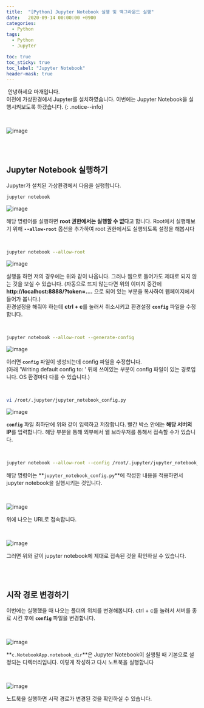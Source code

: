 ```yaml
---
title:  "[Python] Jupyter Notebook 실행 및 백그라운드 실행"
date:   2020-09-14 00:00:00 +0900
categories:
  - Python
tags:
  - Python
  - Jupyter

toc: true
toc_sticky: true
toc_label: "Jupyter Notebook"
header-mask: true
---
```




&nbsp;안녕하세요 마개입니다.  
이전에 가상환경에서 Jupyter를 설치하였습니다. 이번에는 Jupyter Notebook을 실행시켜보도록 하겠습니다.
{: .notice--info}

<br>

![image](https://user-images.githubusercontent.com/78892113/209921388-b7dcbeaf-d060-4d3e-865d-2700403002cb.png)

<br><br>

## Jupyter Notebook 실행하기

Jupyter가 설치된 가상환경에서 다음을 실행합니다.

```sh
jupyter notebook
```

![image](https://user-images.githubusercontent.com/78892113/210044700-5677b121-111a-43b4-9e79-b85ce9b00a3e.png)

해당 명령어를 실행하면 **root 권한에서는 실행할 수 없다**고 합니다. Root에서 실행해보기 위해 **`--allow-root`** 옵션을 추가하여 root 권한에서도 실행되도록 설정을 해봅시다

<br>

```sh
jupyter notebook --allow-root
```

![image](https://user-images.githubusercontent.com/78892113/210044712-8d7a586c-cbe2-47bd-bc45-c8468ff11c4a.png)

실행을 하면 저의 경우에는 위와 같이 나옵니다. 그러나 웹으로 들어가도 제대로 되지 않는 것을 보실 수 있습니다. (자동으로 뜨지 않는다면 위의 이미지 중간에 **http://localhost:8888/?token=....** 으로 되어 있는 부분을 복사하여 웹페이지에서 들어가 봅니다.)  
환경설정을 해줘야 하는데 **ctrl + c**를 눌러서 취소시키고 환경설정 **`config`** 파일을 수정합니다.

<br>

```sh
jupyter notebook --allow-root --generate-config
```

![image](https://user-images.githubusercontent.com/78892113/210044728-f569476d-6f1a-4c99-9201-ff78328055fa.png)

이러면 **`config`** 파일이 생성되는데 config 파일을 수정합니다.  
(아래 'Writing default config to: ' 뒤에 쓰여있는 부분이 config 파일이 있는 경로입니다. OS 환경마다 다를 수 있습니다.)

<br>

```sh
vi /root/.jupyter/jupyter_notebook_config.py
```

![image](https://user-images.githubusercontent.com/78892113/210044731-ed770f26-d222-4e68-8ffd-90726016eaf3.png)

**`config`** 파일 최하단에 위와 같이 입력하고 저장합니다. 빨간 박스 안에는 **해당 서버의 IP**를 입력합니다. 해당 부분을 통해 외부에서 웹 브라우저를 통해서 접속할 수가 있습니다. 

<br>

```sh
jupyter notebook --allow-root --config /root/.jupyter/jupyter_notebook_config.py
```

해당 명령어는 **`jupyter_notebook_config.py`**에 작성한 내용을 적용하면서 jupyter notebook을 실행시키는 것입니다.

<br>

![image](https://user-images.githubusercontent.com/78892113/210044734-73457ed8-4c4c-4a28-8553-8191b73a448d.png)

위에 나오는 URL로 접속합니다.

<br>

![image](https://user-images.githubusercontent.com/78892113/210044739-537483b1-3027-4e1e-843f-0abcf80480be.png)

그러면 위와 같이 jupyter notebook에 제대로 접속된 것을 확인하실 수 있습니다. 

<br><br>

## 시작 경로 변경하기

이번에는 실행했을 때 나오는 폴더의 위치를 변경해봅니다. ctrl + c를 눌러서 서버를 종료 시킨 후에 **`config`** 파일을 변경합니다. 

<br>

![image](https://user-images.githubusercontent.com/78892113/210044745-c6e95f7c-2ac5-441e-842b-e452ac48ff9a.png)

**`c.NotebookApp.notebook_dir`**은 Jupyter Notebook이 실행될 때 기본으로 설정되는 디렉터리입니다. 이렇게 작성하고 다시 노트북을 실행합니다 

<br>

![image](https://user-images.githubusercontent.com/78892113/210044748-1e4eac48-596f-4489-bc4d-3a7f2828f52e.png)

노트북을 실행하면 시작 경로가 변경된 것을 확인하실 수 있습니다.

